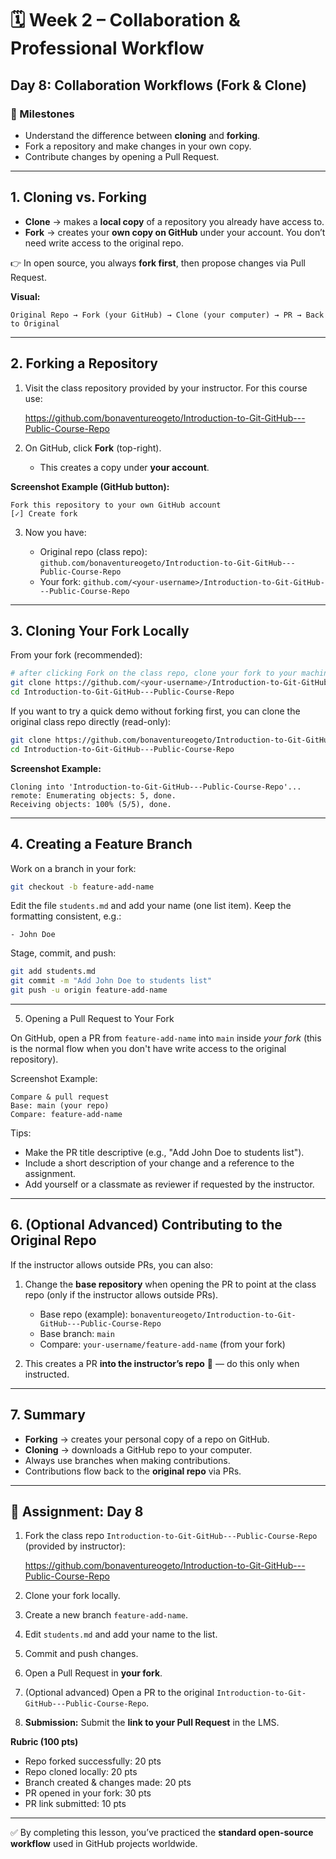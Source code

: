 # 🗓 Week 2 – Collaboration & Professional Workflow

## Day 8: Collaboration Workflows (Fork & Clone)

### 🎯 Milestones

* Understand the difference between **cloning** and **forking**.
* Fork a repository and make changes in your own copy.
* Contribute changes by opening a Pull Request.

---

## 1. Cloning vs. Forking

* **Clone** → makes a **local copy** of a repository you already have access to.
* **Fork** → creates your **own copy on GitHub** under your account. You don’t need write access to the original repo.

👉 In open source, you always **fork first**, then propose changes via Pull Request.

**Visual:**

```
Original Repo → Fork (your GitHub) → Clone (your computer) → PR → Back to Original
```

---

## 2. Forking a Repository

1. Visit the class repository provided by your instructor. For this course use:

   https://github.com/bonaventureogeto/Introduction-to-Git-GitHub---Public-Course-Repo
2. On GitHub, click **Fork** (top-right).

   * This creates a copy under **your account**.

**Screenshot Example (GitHub button):**

```
Fork this repository to your own GitHub account
[✓] Create fork
```

3. Now you have:

   * Original repo (class repo): `github.com/bonaventureogeto/Introduction-to-Git-GitHub---Public-Course-Repo`
   * Your fork: `github.com/<your-username>/Introduction-to-Git-GitHub---Public-Course-Repo`

---

## 3. Cloning Your Fork Locally

From your fork (recommended):

```bash
# after clicking Fork on the class repo, clone your fork to your machine
git clone https://github.com/<your-username>/Introduction-to-Git-GitHub---Public-Course-Repo.git
cd Introduction-to-Git-GitHub---Public-Course-Repo
```

If you want to try a quick demo without forking first, you can clone the original class repo directly (read-only):

```bash
git clone https://github.com/bonaventureogeto/Introduction-to-Git-GitHub---Public-Course-Repo.git
cd Introduction-to-Git-GitHub---Public-Course-Repo
```

**Screenshot Example:**

```
Cloning into 'Introduction-to-Git-GitHub---Public-Course-Repo'...
remote: Enumerating objects: 5, done.
Receiving objects: 100% (5/5), done.
```

---

## 4. Creating a Feature Branch

Work on a branch in your fork:

```bash
git checkout -b feature-add-name
```

Edit the file `students.md` and add your name (one list item). Keep the formatting consistent, e.g.:

```
- John Doe
```

Stage, commit, and push:

```bash
git add students.md
git commit -m "Add John Doe to students list"
git push -u origin feature-add-name
```

---

5. Opening a Pull Request to Your Fork

On GitHub, open a PR from `feature-add-name` into `main` inside *your fork* (this is the normal flow when you don't have write access to the original repository).

Screenshot Example:

```
Compare & pull request
Base: main (your repo)
Compare: feature-add-name
```

Tips:

- Make the PR title descriptive (e.g., "Add John Doe to students list").
- Include a short description of your change and a reference to the assignment.
- Add yourself or a classmate as reviewer if requested by the instructor.

---

## 6. (Optional Advanced) Contributing to the Original Repo

If the instructor allows outside PRs, you can also:

1. Change the **base repository** when opening the PR to point at the class repo (only if the instructor allows outside PRs).

   * Base repo (example): `bonaventureogeto/Introduction-to-Git-GitHub---Public-Course-Repo`
   * Base branch: `main`
   * Compare: `your-username/feature-add-name` (from your fork)

2. This creates a PR **into the instructor’s repo** 🎉 — do this only when instructed.

---

## 7. Summary

* **Forking** → creates your personal copy of a repo on GitHub.
* **Cloning** → downloads a GitHub repo to your computer.
* Always use branches when making contributions.
* Contributions flow back to the **original repo** via PRs.

---

## 📝 Assignment: Day 8

1. Fork the class repo `Introduction-to-Git-GitHub---Public-Course-Repo` (provided by instructor):

   https://github.com/bonaventureogeto/Introduction-to-Git-GitHub---Public-Course-Repo
2. Clone your fork locally.
3. Create a new branch `feature-add-name`.
4. Edit `students.md` and add your name to the list.
5. Commit and push changes.
6. Open a Pull Request in **your fork**.
7. (Optional advanced) Open a PR to the original `Introduction-to-Git-GitHub---Public-Course-Repo`.
8. **Submission:** Submit the **link to your Pull Request** in the LMS.

**Rubric (100 pts)**

* Repo forked successfully: 20 pts
* Repo cloned locally: 20 pts
* Branch created & changes made: 20 pts
* PR opened in your fork: 30 pts
* PR link submitted: 10 pts

---

✅ By completing this lesson, you’ve practiced the **standard open-source workflow** used in GitHub projects worldwide.